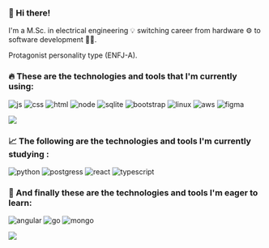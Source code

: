 <h3> 👋 Hi there!</h3>

<p>I'm a M.Sc. in electrical engineering 💡 switching career from hardware ⚙️ to software development 👨‍💻.<p>
<p>Protagonist personality type (ENFJ-A).<p>
  
<h3>🔥 These are the technologies and tools that I'm currently using:</h3>

![js](https://user-images.githubusercontent.com/73071973/165581426-90f1daff-9992-4788-84ac-88030ad32026.svg)
![css](https://user-images.githubusercontent.com/73071973/165581723-27ba322d-d8d5-43d2-9f57-7bff5b5c085a.svg)
![html](https://user-images.githubusercontent.com/73071973/165581793-6ba9eab5-c13a-4c3b-9502-a1cecf0698fe.svg)
![node](https://user-images.githubusercontent.com/73071973/165581845-247a28a2-4e64-470f-8835-c1d3d39a0a1c.svg)
![sqlite](https://user-images.githubusercontent.com/73071973/165581899-0b06c1f5-0ca5-4055-8438-d2b56c60609e.svg)
![bootstrap](https://user-images.githubusercontent.com/73071973/165582005-3ac189b8-d31d-4f0a-b36b-0d263af68f34.svg)
![linux](https://user-images.githubusercontent.com/73071973/165581960-d4f66d19-edbc-48e1-bc7d-5b33ea371a89.svg)
![aws](https://user-images.githubusercontent.com/73071973/165582236-7b64aa31-a279-4010-ab27-4ec53d910757.svg)
![figma](https://user-images.githubusercontent.com/73071973/165582320-043a9c0e-7a85-4845-ae62-c7075de6dbd2.svg)

<img align="center" src="https://github-readme-stats.vercel.app/api/top-langs/?username=lucasmdpereira&layout=compact&theme=github_dark" />

<h3>📈 The following are the technologies and tools I'm currently studying :</h3>

![python](https://user-images.githubusercontent.com/73071973/173397419-2d32d5e6-6fbc-4102-907d-2adacb32aac6.svg)
![postgress](https://user-images.githubusercontent.com/73071973/166676121-3204c350-620e-4c6c-969a-93e2d87f1a38.svg)
![react](https://user-images.githubusercontent.com/73071973/166676074-7d85cc43-0eff-4cd7-a07d-848d8520aa8f.svg)
![typescript](https://user-images.githubusercontent.com/73071973/166676102-482b185f-ae9f-4235-88b9-34cbdf4c19d4.svg)

<h3>📆 And finally these are the technologies and tools I'm eager to learn:</h3>

![angular](https://user-images.githubusercontent.com/73071973/173397815-46f06f4f-7631-4496-a717-3c7dea7ad8fd.svg)
![go](https://user-images.githubusercontent.com/73071973/173397484-2771fcc6-50da-482a-8817-dc644f32fae5.svg)
![mongo](https://user-images.githubusercontent.com/73071973/165584139-7431a3e5-2b58-4656-ae6a-61603f730004.svg)


<img align="center" src="https://github-readme-stats.vercel.app/api?username=lucasmdpereira&show_icons=true&theme=github_dark" />

<!--
![vue](https://user-images.githubusercontent.com/73071973/165584003-4f760434-0503-450a-9377-4b784d5770b1.svg)
![next](https://user-images.githubusercontent.com/73071973/165584151-b24ef4cf-d4d8-4717-beff-5c5ee1728af8.svg)
![c#](https://user-images.githubusercontent.com/73071973/166676717-e4302b07-6a39-4a99-a6ad-570a6993e61e.svg)
-->
